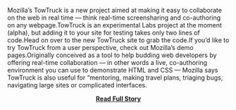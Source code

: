 <p>Mozilla’s TowTruck is a new project aimed at making it easy to collaborate on the web in real time — think real-time screensharing and co-authoring on any webpage.TowTruck is an experimental Labs project at the moment (alpha), but adding it to your site for testing takes only two lines of code.Head on over to the new TowTruck site to grab the code.If you’d like to try TowTruck from a user perspective, check out Mozilla’s demo pages.Originally conceived as a tool to help budding web developers by offering real-time collaboration — in other words a live, co-authoring environment you can use to demonstrate HTML and CSS — Mozilla says TowTruck is also useful for “mentoring, making travel plans, triaging bugs, navigating large sites or complicated interfaces.</p>
<center><p><a href="http://www.webmonkey.com/2013/04/mozillas-towtruck-brings-real-time-collaboration-to-any-website/" style='padding:25px; font-sze:18px; font-weight: bold;'>Read Full Story</a></p></center>
